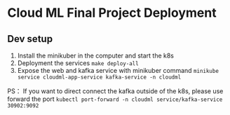# Cloud ML Final Project Deployment


## Dev setup
1. Install the minikuber in the computer and start the k8s
2. Deployment the services `make deploy-all`
3. Expose the web and kafka service with minikuber command `minikube service cloudml-app-service kafka-service -n cloudml`


PS： If you want to direct connect the kafka outside of the k8s, please use forward the port `kubectl port-forward -n cloudml service/kafka-service 30902:9092`